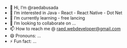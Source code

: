 - 👋 Hi, I’m @raedabusada
- 👀 I’m interested in Java - React - React Native - Dot Net
- 🌱 I’m currently learning - free lancing
- 💞️ I’m looking to collaborate on ...
- 📫 How to reach me @ raed.webdeveloper@gmail.com
- 😄 Pronouns: ...
- ⚡ Fun fact: ...

<!---
raedabusada/raedabusada is a ✨ special ✨ repository because its `README.md` (this file) appears on your GitHub profile.
You can click the Preview link to take a look at your changes.
--->
